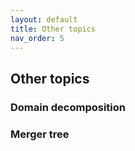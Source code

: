```yaml
---
layout: default
title: Other topics
nav_order: 5
---
```


## Other topics

### Domain decomposition

### Merger tree


